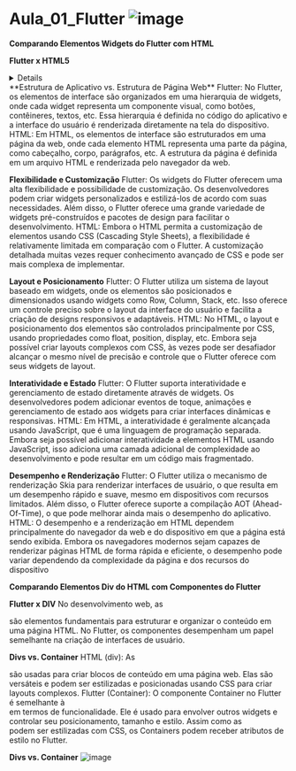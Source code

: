 # Aula_01_Flutter ![image](https://github.com/user-attachments/assets/21386855-678c-4b53-9051-55cc04c8e336)


**Comparando Elementos Widgets do Flutter com HTML**

**Flutter x HTML5**
<details>
O Flutter e o HTML são duas tecnologias amplamente utilizadas para desenvolvimento de interfaces de usuário em aplicativos e páginas da web, respectivamente. Ambas as plataformas oferecem uma variedade de elementos para criação de interfaces, mas suas abordagens e implementações são diferentes.
</details>
**Estrutura de Aplicativo vs. Estrutura de Página Web**
Flutter: No Flutter, os elementos de interface são organizados em uma hierarquia de widgets, onde cada widget representa um componente visual, como botões, contêineres, textos, etc. Essa hierarquia é definida no código do aplicativo e a interface do usuário é renderizada diretamente na tela do dispositivo.
HTML: Em HTML, os elementos de interface são estruturados em uma página da web, onde cada elemento HTML representa uma parte da página, como cabeçalho, corpo, parágrafos, etc. A estrutura da página é definida em um arquivo HTML e renderizada pelo navegador da web.

**Flexibilidade e Customização**
Flutter: Os widgets do Flutter oferecem uma alta flexibilidade e possibilidade de customização. Os desenvolvedores podem criar widgets personalizados e estilizá-los de acordo com suas necessidades. Além disso, o Flutter oferece uma grande variedade de widgets pré-construídos e pacotes de design para facilitar o desenvolvimento.
HTML: Embora o HTML permita a customização de elementos usando CSS (Cascading Style Sheets), a flexibilidade é relativamente limitada em comparação com o Flutter. A customização detalhada muitas vezes requer conhecimento avançado de CSS e pode ser mais complexa de implementar.

**Layout e Posicionamento**
Flutter: O Flutter utiliza um sistema de layout baseado em widgets, onde os elementos são posicionados e dimensionados usando widgets como Row, Column, Stack, etc. Isso oferece um controle preciso sobre o layout da interface do usuário e facilita a criação de designs responsivos e adaptáveis.
HTML: No HTML, o layout e posicionamento dos elementos são controlados principalmente por CSS, usando propriedades como float, position, display, etc. Embora seja possível criar layouts complexos com CSS, às vezes pode ser desafiador alcançar o mesmo nível de precisão e controle que o Flutter oferece com seus widgets de layout.

**Interatividade e Estado**
Flutter: O Flutter suporta interatividade e gerenciamento de estado diretamente através de widgets. Os desenvolvedores podem adicionar eventos de toque, animações e gerenciamento de estado aos widgets para criar interfaces dinâmicas e responsivas.
HTML: Em HTML, a interatividade é geralmente alcançada usando JavaScript, que é uma linguagem de programação separada. Embora seja possível adicionar interatividade a elementos HTML usando JavaScript, isso adiciona uma camada adicional de complexidade ao desenvolvimento e pode resultar em um código mais fragmentado.

**Desempenho e Renderização**
Flutter: O Flutter utiliza o mecanismo de renderização Skia para renderizar interfaces de usuário, o que resulta em um desempenho rápido e suave, mesmo em dispositivos com recursos limitados. Além disso, o Flutter oferece suporte a compilação AOT (Ahead-Of-Time), o que pode melhorar ainda mais o desempenho do aplicativo.
HTML: O desempenho e a renderização em HTML dependem principalmente do navegador da web e do dispositivo em que a página está sendo exibida. Embora os navegadores modernos sejam capazes de renderizar páginas HTML de forma rápida e eficiente, o desempenho pode variar dependendo da complexidade da página e dos recursos do dispositivo

**Comparando Elementos Div do HTML com Componentes do Flutter**

**Flutter x DIV**
No desenvolvimento web, as <div> são elementos fundamentais para estruturar e organizar o conteúdo em uma página HTML. No Flutter, os componentes desempenham um papel semelhante na criação de interfaces de usuário.

**Divs vs. Container**
HTML (div): As <div> são usadas para criar blocos de conteúdo em uma página web. Elas são versáteis e podem ser estilizadas e posicionadas usando CSS para criar layouts complexos.
Flutter (Container): O componente Container no Flutter é semelhante à <div> em termos de funcionalidade. Ele é usado para envolver outros widgets e controlar seu posicionamento, tamanho e estilo. Assim como as <div> podem ser estilizadas com CSS, os Containers podem receber atributos de estilo no Flutter.

**Divs vs. Container**
![image](https://github.com/user-attachments/assets/2308467d-c6fb-45ee-8532-4e341fcf890f)

